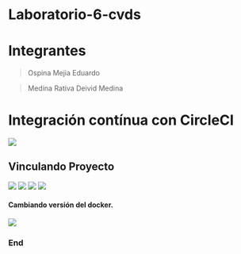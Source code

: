 # Laboratorio-6-cvds
# Integrantes
> Ospina Mejia Eduardo

> Medina Rativa Deivid Medina

# Integración contínua con CircleCI

![](https://cdn.icon-icons.com/icons2/2699/PNG/512/circleci_logo_icon_168423.png)

## Vinculando Proyecto



![](https://i.postimg.cc/wxCBYC6G/Imagen1.png)
![](https://i.postimg.cc/K8sVd2bK/Imagen2.png)
![](https://i.postimg.cc/vmfz3FZw/Imagen3.png) 
![](https://i.postimg.cc/ZnCvspxv/Imagen4.png)

#### Cambiando versión del docker.

![](https://i.postimg.cc/MZBnH7pH/Imagen5.png)


### End
